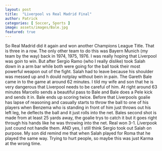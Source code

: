 ```yaml
---
layout: post
title:  "Liverpool vs Real Madrid Final"
author: Patrick
categories: [ Soccer, Sports ]
image: assets/images/Bale.jpg
featured: true
---
```


So Real Madrid did it again and won another Champions League Title. That is three in a row. The only other team to do this was Bayern Munich (my team by the way) back in 1974, 1975, 1976. I was really hoping that Liverpool was goin to win. But after Sergio Ramo (who I really dislike) took Salah down in a arm bar while both were going for the ball took their most powerful weapon out of the fight. Salah had to leave because his shoulder was messed up and h dould notplay without bein in pain. The Gareth Bale came in to the game at around 62 minutes. I tild my wife and son  that he is very dangerous that Liverpool needs to be careful of him. At right around 63 minutes Marcello sends a beautiful pass to Bale and Bale does a Pele kick and sends it in. Bale ends up scoring twice. Before that Liverpools goalie has lapse of reasoning and casually starts to throw the ball to one of his players when Benzema who is standing in front of him just throws out his left leg, he deflects the ball and it just rolls into the net. Bales second shot is made from at least 25 yards away, the goalie trys to catch it but it goes right through his hands like he was throwing into the net. Real won 3-1. Liverpook just cound not handle them. AND yes, I still think Sergio took out Salah on purpose. My son did remind me that when Salah played for Roma that he played the same way. Trying to hurt people, so maybe this was just Karma at the wrong time. 
